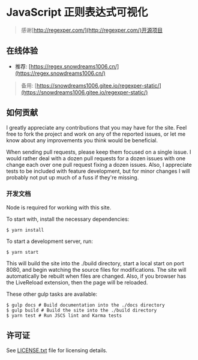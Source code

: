 # JavaScript 正则表达式可视化

> 感谢[http://regexper.com/](http://regexper.com/)开源项目

## 在线体验

- 推荐: [https://regex.snowdreams1006.cn/](https://regex.snowdreams1006.cn/)

> 备用: [https://snowdreams1006.gitee.io/regexper-static/](https://snowdreams1006.gitee.io/regexper-static/)

## 如何贡献

I greatly appreciate any contributions that you may have for the site. Feel free to fork the project and work on any of the reported issues, or let me know about any improvements you think would be beneficial.

When sending pull requests, please keep them focused on a single issue. I would rather deal with a dozen pull requests for a dozen issues with one change each over one pull request fixing a dozen issues. Also, I appreciate tests to be included with feature development, but for minor changes I will probably not put up much of a fuss if they're missing.

### 开发文档

Node is required for working with this site.

To start with, install the necessary dependencies:

    $ yarn install

To start a development server, run:

    $ yarn start

This will build the site into the ./build directory, start a local start on port 8080, and begin watching the source files for modifications. The site will automatically be rebuilt when files are changed. Also, if you browser has the LiveReload extension, then the page will be reloaded.

These other gulp tasks are available:

    $ gulp docs # Build documentation into the ./docs directory
    $ gulp build # Build the site into the ./build directory
    $ yarn test # Run JSCS lint and Karma tests

## 许可证

See [LICENSE.txt](/LICENSE.txt) file for licensing details.
